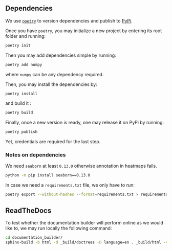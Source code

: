 

## Dependencies 
We use [`poetry`](https://python-poetry.org) to version dependencies and publish to [PyPi](https://pypi.org).

Once you have `poetry`, you may initialize a new project by entering its root folder and running:
```bash
poetry init
```
Then you may add dependencies simple by running:
```bash
poetry add numpy
```
where `numpy` can be any dependency required. 

Then, you may install the dependencies by:
```bash
poetry install
```
and build it :

```bash
poetry build
```

Finally, once a new version is ready, one may release it on PyPi by running:
```bash
poetry publish
```
Yet, credentials are required for the last step.


### Notes on dependencies

We need `seaborn` at least `0.13.0` otherwise annotation in heatmaps fails.

```bash
python -m pip install seaborn==0.13.0
```

In case we need a `requirements.txt` file, we only have to run:
```bash
poetry export --without-hashes --format=requirements.txt > requirements.txt
```


## ReadTheDocs

To test whether the documentation builder will perform online as we would like to, we may run locally the following command:

```bash
cd documentation_builder/
sphinx-build -b html -d _build/doctrees -D language=en . _build/html -v
```


